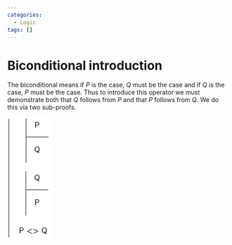 ```yaml
---
categories:
  - Logic
tags: []
---
```


# Biconditional introduction

The biconditional means if $P$ is the case, $Q$ must be the case and if $Q$ is the case, $P$ must be the case. Thus to introduce this operator we must demonstrate both that $Q$ follows from $P$ and that $P$ follows from $Q$. We do this via two sub-proofs.

![](/_img/bi-intro.png)
